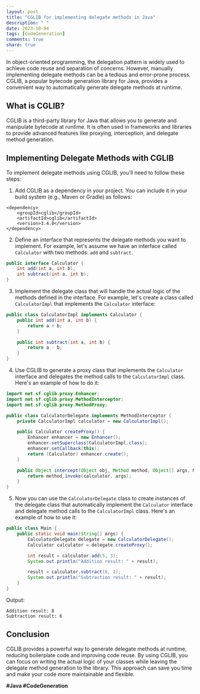 ```yaml
---
layout: post
title: "CGLIB for implementing delegate methods in Java"
description: " "
date: 2023-10-04
tags: [CodeGeneration]
comments: true
share: true
---
```


In object-oriented programming, the delegation pattern is widely used to achieve code reuse and separation of concerns. However, manually implementing delegate methods can be a tedious and error-prone process. CGLIB, a popular bytecode generation library for Java, provides a convenient way to automatically generate delegate methods at runtime. 

## What is CGLIB?

CGLIB is a third-party library for Java that allows you to generate and manipulate bytecode at runtime. It is often used in frameworks and libraries to provide advanced features like proxying, interception, and delegate method generation. 

## Implementing Delegate Methods with CGLIB

To implement delegate methods using CGLIB, you'll need to follow these steps:

1. Add CGLIB as a dependency in your project. You can include it in your build system (e.g., Maven or Gradle) as follows:

```
<dependency>
    <groupId>cglib</groupId>
    <artifactId>cglib</artifactId>
    <version>3.4.0</version>
</dependency>
```

2. Define an interface that represents the delegate methods you want to implement. For example, let's assume we have an interface called `Calculator` with two methods: `add` and `subtract`.

```java
public interface Calculator {
    int add(int a, int b);
    int subtract(int a, int b);
}
```

3. Implement the delegate class that will handle the actual logic of the methods defined in the interface. For example, let's create a class called `CalculatorImpl` that implements the `Calculator` interface:

```java
public class CalculatorImpl implements Calculator {
    public int add(int a, int b) {
        return a + b;
    }

    public int subtract(int a, int b) {
        return a - b;
    }
}
```

4. Use CGLIB to generate a proxy class that implements the `Calculator` interface and delegates the method calls to the `CalculatorImpl` class. Here's an example of how to do it:

```java
import net.sf.cglib.proxy.Enhancer;
import net.sf.cglib.proxy.MethodInterceptor;
import net.sf.cglib.proxy.MethodProxy;

public class CalculatorDelegate implements MethodInterceptor {
    private CalculatorImpl calculator = new CalculatorImpl();

    public Calculator createProxy() {
        Enhancer enhancer = new Enhancer();
        enhancer.setSuperclass(CalculatorImpl.class);
        enhancer.setCallback(this);
        return (Calculator) enhancer.create();
    }

    public Object intercept(Object obj, Method method, Object[] args, MethodProxy proxy) throws Throwable {
        return method.invoke(calculator, args);
    }
}
```

5. Now you can use the `CalculatorDelegate` class to create instances of the delegate class that automatically implement the `Calculator` interface and delegate method calls to the `CalculatorImpl` class. Here's an example of how to use it:

```java
public class Main {
    public static void main(String[] args) {
        CalculatorDelegate delegate = new CalculatorDelegate();
        Calculator calculator = delegate.createProxy();

        int result = calculator.add(5, 3);
        System.out.println("Addition result: " + result);

        result = calculator.subtract(8, 2);
        System.out.println("Subtraction result: " + result);
    }
}
```

Output:
```
Addition result: 8
Subtraction result: 6
```

## Conclusion

CGLIB provides a powerful way to generate delegate methods at runtime, reducing boilerplate code and improving code reuse. By using CGLIB, you can focus on writing the actual logic of your classes while leaving the delegate method generation to the library. This approach can save you time and make your code more maintainable and flexible.

  
**#Java #CodeGeneration**
